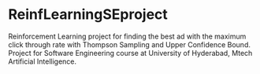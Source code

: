 # ReinfLearningSEproject
Reinforcement Learning project for finding the best ad with the maximum click through rate with Thompson Sampling and Upper Confidence Bound. Project for Software Engineering course at University of Hyderabad, Mtech Artificial Intelligence.
